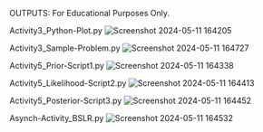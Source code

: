OUTPUTS: For Educational Purposes Only.

Activity3_Python-Plot.py   ![Screenshot 2024-05-11 164205](https://github.com/RizaWong/bayesianStatistics_Activities2024/assets/168974007/2727f5a0-49bf-4c48-91e0-0a3483a052f6)

Activity3_Sample-Problem.py     ![Screenshot 2024-05-11 164727](https://github.com/RizaWong/bayesianStatistics_Activities2024/assets/168974007/78d3673b-4505-403f-9641-67dac6fe3acb)

Activity5_Prior-Script1.py   ![Screenshot 2024-05-11 164338](https://github.com/RizaWong/bayesianStatistics_Activities2024/assets/168974007/f5720816-20a1-4d8f-8e68-6b3eb2c91f7f)

Activity5_Likelihood-Script2.py   ![Screenshot 2024-05-11 164413](https://github.com/RizaWong/bayesianStatistics_Activities2024/assets/168974007/09ce7983-7f65-4290-9f71-a3858e14090a)

Activity5_Posterior-Script3.py   ![Screenshot 2024-05-11 164452](https://github.com/RizaWong/bayesianStatistics_Activities2024/assets/168974007/737905f1-42eb-4a0b-bbf2-78283127710d)

Asynch-Activity_BSLR.py     ![Screenshot 2024-05-11 164532](https://github.com/RizaWong/bayesianStatistics_Activities2024/assets/168974007/460e5215-7890-46ab-a8db-d06d39e1c299)
